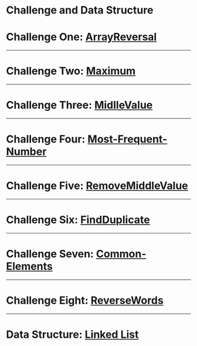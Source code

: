 # Challenge and Data Structure


# Challenge One: [ArrayReversal](./whiteboardchallenges-1/arrReversal/README.md)

---


# Challenge Two: [Maximum](./whiteboardchallenges-1/Maximum-Value/README.md)

---

# Challenge Three: [MidlleValue](./whiteboardchallenges-1/MidlleValue/README.md)

---

# Challenge Four: [Most-Frequent-Number](./whiteboardchallenges-1/Most-Frequent-Number/README.md)

---

# Challenge Five: [RemoveMiddleValue](./whiteboardchallenges-1/RemoveMiddleValue/README.md)

---

# Challenge Six: [FindDuplicate](./Challenges/FindDuplicate/FindDuplicate/README.md)

---

# Challenge Seven: [Common-Elements](./Challenges/Common-Elements/Common-Elements/README.md)

---

# Challenge Eight: [ReverseWords](./Challenges/ConsoleApp1/ConsoleApp1/README.md)

---

# Data Structure: [Linked List](./Data-Structures/LinkedList/LinkedList/ReadMe.md)